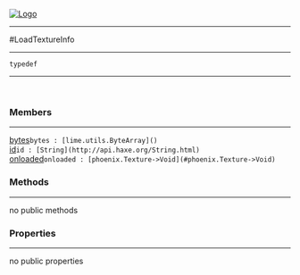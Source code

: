 
[![Logo](../../images/logo.png)](../../api/index.html)

---



#LoadTextureInfo



---

`typedef`
<span class="meta">

</span>


---

&nbsp;
&nbsp;

<h3>Members</h3> <hr/><span class="member apipage">
            <a name="bytes"><a class="lift" href="#bytes">bytes</a></a><code class="signature apipage">bytes : [lime.utils.ByteArray]()</code><br/></span>
        <span class="small_desc_flat"></span><span class="member apipage">
            <a name="id"><a class="lift" href="#id">id</a></a><code class="signature apipage">id : [String](http://api.haxe.org/String.html)</code><br/></span>
        <span class="small_desc_flat"></span><span class="member apipage">
            <a name="onloaded"><a class="lift" href="#onloaded">onloaded</a></a><code class="signature apipage">onloaded : [phoenix.Texture-&gt;Void](#phoenix.Texture->Void)</code><br/></span>
        <span class="small_desc_flat"></span>

<h3>Methods</h3> <hr/>no public methods

<h3>Properties</h3> <hr/>no public properties

&nbsp;
&nbsp;
&nbsp;